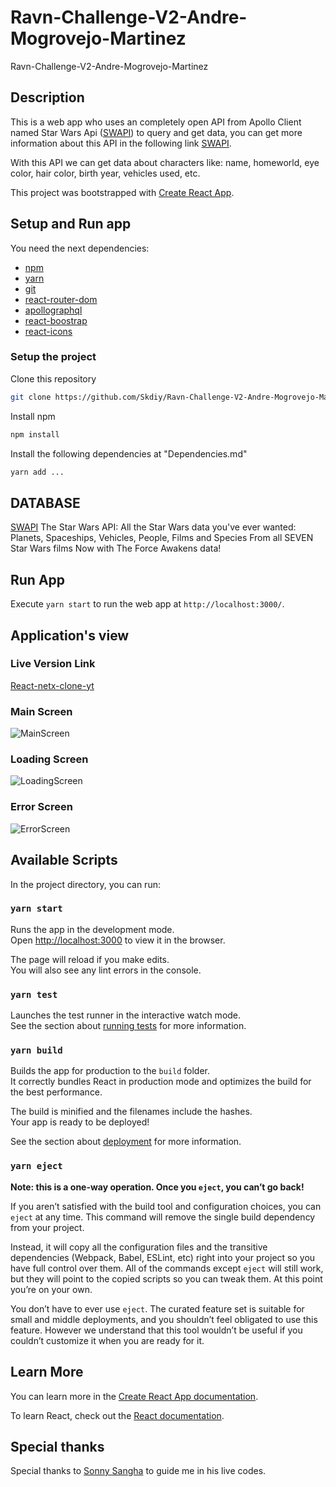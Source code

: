 # Ravn-Challenge-V2-Andre-Mogrovejo-Martinez

Ravn-Challenge-V2-Andre-Mogrovejo-Martinez

## Description

This is a web app who uses an completely open API from Apollo Client named Star Wars Api ([SWAPI](https://swapi.dev)) to query and get data, you can get more information about this API in the following link [SWAPI](https://swapi.dev).

With this API we can get data about characters like: name, homeworld, eye color, hair color, birth year, vehicles used, etc.

This project was bootstrapped with [Create React App](https://github.com/facebook/create-react-app).

## Setup and Run app

You need the next dependencies:

- [npm](https://www.npmjs.com/)
- [yarn](https://yarnpkg.com)
- [git](https://git-scm.com/)
- [react-router-dom](https://reactrouter.com/web/guides/quick-start)
- [apollographql](https://www.apollographql.com/docs/react/)
- [react-boostrap](https://react-bootstrap.github.io)
- [react-icons](https://react-icons.github.io/react-icons/)

### Setup the project

Clone this repository

```bash
git clone https://github.com/Skdiy/Ravn-Challenge-V2-Andre-Mogrovejo-Martinez.git
```

Install npm

```bash
npm install
```

Install the following dependencies at "Dependencies.md"

```bash
yarn add ...
```

## DATABASE

[SWAPI](https://swapi.dev) The Star Wars API: All the Star Wars data you've ever wanted: Planets, Spaceships, Vehicles, People, Films and Species From all SEVEN Star Wars films Now with The Force Awakens data!

## Run App

Execute `yarn start` to run the web app at `http://localhost:3000/`.

## Application's view

### Live Version Link

[React-netx-clone-yt](https://netx-clone-yt.web.app)

### Main Screen

![MainScreen](https://github.com/Skdiy/Ravn-Challenge-V2-Andre-Mogrovejo-Martinez/blob/main/ravn-challenge-v2-andre-mogrovejo-martinez/captures/MainScreen.JPG)

### Loading Screen

![LoadingScreen](https://github.com/Skdiy/Ravn-Challenge-V2-Andre-Mogrovejo-Martinez/blob/main/ravn-challenge-v2-andre-mogrovejo-martinez/captures/LoadingScreen.jpg)

### Error Screen

![ErrorScreen](https://github.com/Skdiy/Ravn-Challenge-V2-Andre-Mogrovejo-Martinez/blob/main/ravn-challenge-v2-andre-mogrovejo-martinez/captures/ErrorScreen.JPG)

## Available Scripts

In the project directory, you can run:

### `yarn start`

Runs the app in the development mode.<br />
Open [http://localhost:3000](http://localhost:3000) to view it in the browser.

The page will reload if you make edits.<br />
You will also see any lint errors in the console.

### `yarn test`

Launches the test runner in the interactive watch mode.<br />
See the section about [running tests](https://facebook.github.io/create-react-app/docs/running-tests) for more information.

### `yarn build`

Builds the app for production to the `build` folder.<br />
It correctly bundles React in production mode and optimizes the build for the best performance.

The build is minified and the filenames include the hashes.<br />
Your app is ready to be deployed!

See the section about [deployment](https://facebook.github.io/create-react-app/docs/deployment) for more information.

### `yarn eject`

**Note: this is a one-way operation. Once you `eject`, you can’t go back!**

If you aren’t satisfied with the build tool and configuration choices, you can `eject` at any time. This command will remove the single build dependency from your project.

Instead, it will copy all the configuration files and the transitive dependencies (Webpack, Babel, ESLint, etc) right into your project so you have full control over them. All of the commands except `eject` will still work, but they will point to the copied scripts so you can tweak them. At this point you’re on your own.

You don’t have to ever use `eject`. The curated feature set is suitable for small and middle deployments, and you shouldn’t feel obligated to use this feature. However we understand that this tool wouldn’t be useful if you couldn’t customize it when you are ready for it.

## Learn More

You can learn more in the [Create React App documentation](https://facebook.github.io/create-react-app/docs/getting-started).

To learn React, check out the [React documentation](https://reactjs.org/).

## Special thanks

Special thanks to [Sonny Sangha](https://www.youtube.com/user/ssangha32) to guide me in his live codes.
